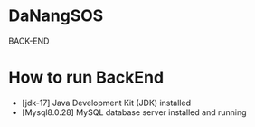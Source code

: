 # DaNangSOS
BACK-END
# How to run BackEnd
- [jdk-17] Java Development Kit (JDK) installed
- [Mysql8.0.28] MySQL database server installed and running

